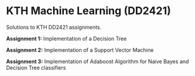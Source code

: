 # KTH Machine Learning (DD2421)

Solutions to KTH DD2421 assignments.

__Assignment 1:__  Implementation of a Decision Tree

__Assignment 2:__  Implementation of a Support Vector Machine

__Assignment 3:__  Implementation of Adaboost Algorithm for Naive Bayes and Decision Tree classifiers
